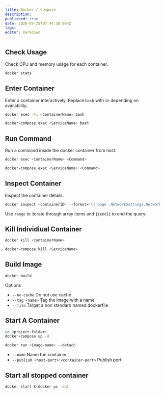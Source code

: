 ```yaml
---
title: Docker / Compose 
description: 
published: true
date: 2020-09-25T07:44:38.604Z
tags: 
editor: markdown
---
```


## Check Usage

Check CPU and memory usage for each container.

```bash
docker stats
```

## Enter Container

Enter a container interactively. Replace `bash` with `sh` depending on availability.

```bash
docker exec -ti <ContainerName> bash
```

```bash
docker-compose exec <ServiceName> bash
```

## Run Command

Run a command inside the docker container from host.

```bash
docker exec <ContainerName> <Command>
```

```bash
docker-compose exec <ServiceName> <Command>
```

## Inspect Container

Inspect the container details.

```bash
docker inspect <containerID> --format='{{range .NetworkSettings.Networks}}{{.Gateway}}{{end}}'
```

Use `range` to iterate through array items and `{{end}}` to end the query.

## Kill Individiual Container

```bash
docker kill <containerName>
```

```bash
docker-compose kill <ServiceName>
```

## Build Image

```bash
docker build
```

Options
- `--no-cache` Do not use cache
- `--tag <name>` Tag the image with a name
- `--file` Target a non standard named dockerfile

## Start A Container

```bash
cd <project-folder>
docker-compose up -d
```

```bash
docker run <image-name> --detach
```

- `--name` Name the container
- `--publish <host-port>:<container-port>` Publish port

## Start all stopped container

```bash
docker start $(docker ps -aq)
```